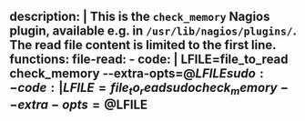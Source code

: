 description: |
  This is the `check_memory` Nagios plugin, available e.g. in `/usr/lib/nagios/plugins/`. The read file content is limited to the first line.
functions:
  file-read:
    - code: |
        LFILE=file_to_read
        check_memory --extra-opts=@$LFILE
  sudo:
    - code: |
        LFILE=file_to_read
        sudo check_memory --extra-opts=@$LFILE
---
